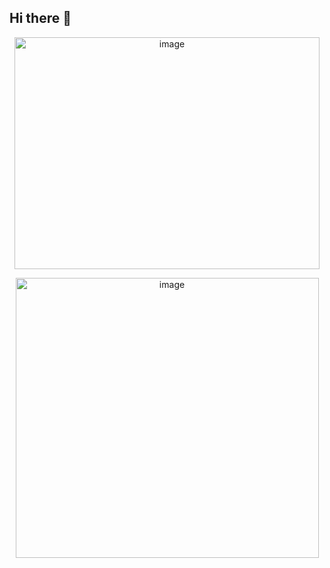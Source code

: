 ## Hi there 👋

<!--
**anptitd22/anptitd22** is a ✨ _special_ ✨ repository because its `README.md` (this file) appears on your GitHub profile.

Here are some ideas to get you started:

- 🔭 I’m currently working on ...
- 🌱 I’m currently learning ...
- 👯 I’m looking to collaborate on ...
- 🤔 I’m looking for help with ...
- 💬 Ask me about ...
- 📫 How to reach me: ...
- 😄 Pronouns: ...
- ⚡ Fun fact: ...
-->
<p align="center">
  <img width="488" height="371" alt="image" src="https://github.com/user-attachments/assets/463a9c16-6d6b-4052-8447-080328435690" />
</p>

<p align="center">
  <img width="485" height="448" alt="image" src="https://github.com/user-attachments/assets/b859e429-452d-46f6-90bc-8d55af4f727b" />
</p>
